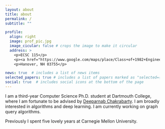 ```yaml
---
layout: about
title: about
permalink: /
subtitle: ""

profile:
  align: right
  image: prof_pic.jpg
  image_cicular: false # crops the image to make it circular
  address: >
    <p>ECSC 115</p>
    <p><a href="https://www.google.com/maps/place/Class+of+1982+Engineering+and+Computer+Science+Center/@43.7035173,-72.2947417,17z/data=!3m1!4b1!4m5!3m4!1s0x4cb4c93a9ff1155d:0x68f5d84586e2dead!8m2!3d43.7035173!4d-72.2947417">15 Thayer Dr</p>
    <p>Hanover, NH 03755</p>

news: true  # includes a list of news items
selected_papers: true # includes a list of papers marked as "selected={true}"
social: true  # includes social icons at the bottom of the page
---
```


I am a third-year Computer Science Ph.D. student at Dartmouth College, where I am fortunate to be advised by [Deeparnab Chakrabarty](https://www.cs.dartmouth.edu/~deepc/). I am broadly interested in algorithms and deep learning. I am currently working on graph query algorithms. 

Previously I spent five lovely years at Carnegie Mellon University. 
